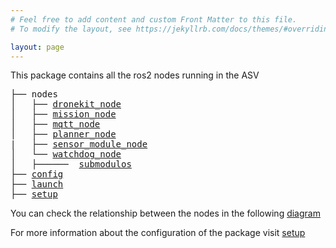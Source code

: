 ```yaml
---
# Feel free to add content and custom Front Matter to this file.
# To modify the layout, see https://jekyllrb.com/docs/themes/#overriding-theme-defaults

layout: page
---
```

This package contains all the ros2 nodes running in the ASV
<pre>
├── nodes
│   ├── <a href="./asv_loyola_us/dronekit_node.html">dronekit_node</a>
│   ├── <a href="./asv_loyola_us/mission_node.html">mission_node</a>
│   ├── <a href="./asv_loyola_us/mqtt_node.html">mqtt_node</a>
│   ├── <a href="./asv_loyola_us/planner_node.html">planner_node</a>
|   ├── <a href="./asv_loyola_us/sensor_module_node.html">sensor_module_node</a>
│   └── <a href="./asv_loyola_us/watchdog_node.html">watchdog_node</a>
│   ├──────  <a href="./asv_loyola_us/submodulos/submodulos.html">submodulos</a>
├── <a href="./config/config.html">config</a>
├── <a href="./launch/launch.html">launch</a>
├── <a href="./setup.html">setup</a>
</pre>
You can check the relationship between the nodes in the following [diagram](https://drive.google.com/file/d/1oh6L-keFKS1eGakZ9Hyk2_whXmKF11U9/view?usp=sharing)

For more information about the configuration of the package visit [setup](./setup)



